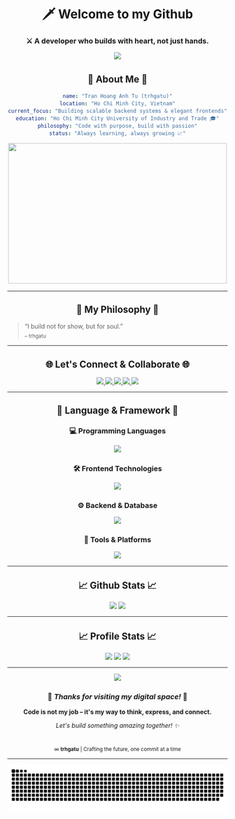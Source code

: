 <h1 align="center">🗡️ Welcome to my Github</h1>
<h3 align="center">⚔️ A developer who builds with heart, not just hands.</h3>

<p align="center">
  <img src="https://readme-typing-svg.demolab.com/?font=Fira+Code&size=22&pause=1000&color=FACC15&center=true&vCenter=true&width=460&lines=Hi,+I'm+trhgatu.;I+build+not+for+show,+but+for+soul.;Backend-first,+fullstack-by-choice."/>
</p>

## <div align="center">🌟 About Me 🌟</div>

<div align="center">
  
```yaml
name: "Tran Hoang Anh Tu (trhgatu)"
location: "Ho Chi Minh City, Vietnam"
current_focus: "Building scalable backend systems & elegant frontends"
education: "Ho Chi Minh City University of Industry and Trade 🎓"
philosophy: "Code with purpose, build with passion"
status: "Always learning, always growing 📈"
```

</div>

<div align="center">
  <img src="https://user-images.githubusercontent.com/74038190/225813708-98b745f2-7d22-48cf-9150-083f1b00d6c9.gif" width="500" height="320"/>
</div>

---

## <div align="center">🎨 My Philosophy 🎨</div>

> “I build not for show, but for soul.”  
> <sub>– trhgatu</sub>

---

## <div align="center">🌐 Let's Connect & Collaborate 🌐</div>

<div align="center">
  <a href="https://atuxdev.vercel.app/">
    <img src="https://img.shields.io/badge/Portfolio-000000?style=for-the-badge&logo=vercel" />
  </a>
  
  <a href="mailto:trananhtu1112003@gmail.com">
    <img src="https://img.shields.io/badge/Email-D14836?style=for-the-badge&logo=gmail" />
  </a>
  
  <a href="https://www.linkedin.com/in/trhgatu1103">
    <img src="https://img.shields.io/badge/LinkedIn-0077B5?style=for-the-badge&logo=linkedin" />
  </a>
  
  <a href="https://facebook.com/trhgatu">
    <img src="https://img.shields.io/badge/Facebook-1877F2?style=for-the-badge&logo=facebook" />
  </a>
  
  <a href="https://instagram.com/th_atu">
    <img src="https://img.shields.io/badge/Instagram-E4405F?style=for-the-badge&logo=instagram" />
  </a>
</div>

---

## <div align="center"> 🚀 Language & Framework 🚀</div>

<div align="center">

### 💻 Programming Languages
<img src="https://skillicons.dev/icons?i=typescript,javascript&theme=dark" />

### 🛠️ Frontend Technologies  
<img src="https://skillicons.dev/icons?i=react,nextjs,html,css,sass,tailwind,vite&theme=dark" />

### ⚙️ Backend & Database
<img src="https://skillicons.dev/icons?i=nodejs,express,mongodb,mysql,postgresql,redis,firebase,graphql&theme=dark" />

### 🔧 Tools & Platforms
<img src="https://skillicons.dev/icons?i=git,github,docker,figma,postman,vscode,vercel,netlify&theme=dark" />

</div>

---

## <div align="center">📈 Github Stats 📈</div>

<p align="center">
  <img src="https://github-readme-stats.vercel.app/api?username=trhgatu&show_icons=true&theme=tokyonight&hide_border=false" height="180" />
  <img src="https://github-readme-stats.vercel.app/api/top-langs/?username=trhgatu&layout=compact&theme=tokyonight" height="180"/>
</p>

---

## <div align="center">📈 Profile Stats 📈</div>
<div align="center">
  <img src="https://komarev.com/ghpvc/?username=trhgatu&style=for-the-badge&color=FACC15&labelColor=0D1117" />
  <img src="https://img.shields.io/github/followers/trhgatu?style=for-the-badge&color=FACC15&labelColor=0D1117" />
  <img src="https://img.shields.io/github/stars/trhgatu?style=for-the-badge&color=FACC15&labelColor=0D1117" />
</div>

---

<div align="center">
  <img src="https://capsule-render.vercel.app/api?type=waving&color=gradient&customColorList=12&height=100&section=footer&text=&fontSize=0&animation=twinkling"/>
</div>

<div align="center">
  <h3>🙏 <em>Thanks for visiting my digital space!</em> 🙏</h3>
  <p><strong>Code is not my job – it's my way to think, express, and connect.</strong></p>
  <p><em>Let's build something amazing together! ✨</em></p>
  <br/>
  <sub>∞ <strong>trhgatu</strong> | Crafting the future, one commit at a time</sub>
</div>

---


<div align="center">
  <img src="https://raw.githubusercontent.com/platane/snk/output/github-contribution-grid-snake-dark.svg" />
</div>

